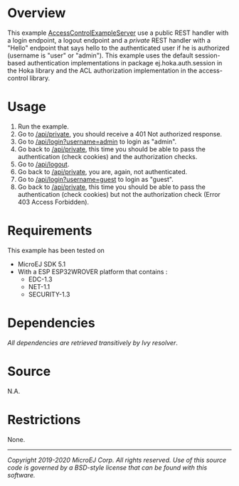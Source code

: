 # Overview

This example [AccessControlExampleServer](src/java/com/microej/example/hoka/AccessControlExampleServer.java) use a public REST handler with a login endpoint, a logout endpoint and a *private* REST handler with a "Hello" endpoint that says hello to the authenticated user if he is authorized (username is "user" or "admin"). This example uses the default session-based authentication implementations in package ej.hoka.auth.session in the Hoka library and the ACL authorization implementation in the access-control library.

# Usage

1.  Run the example.
2.  Go to [/api/private](http://localhost:8080/api/private), you should receive a 401 Not authorized response.
3.  Go to [/api/login?username=admin](http://localhost:8080/api/login?username=admin) to login as "admin".
4.  Go back to [/api/private](http://localhost:8080/api/private), this time you should be able to pass the authentication (check cookies) and the authorization checks.
5.  Go to [/api/logout](http://localhost:8080/api/logout).
6.  Go back to [/api/private](http://localhost:8080/api/private), you are, again, not authenticated.
7.  Go to [/api/login?username=guest](http://localhost:8080/api/login?username=guest) to login as "guest".
8.  Go back to [/api/private](http://localhost:8080/api/private), this time you should be able to pass the authentication (check cookies) but not the authorization check (Error 403 Access Forbidden).

# Requirements

This example has been tested on

- MicroEJ SDK 5.1
- With a ESP ESP32WROVER platform that contains :
    - EDC-1.3
    - NET-1.1
    - SECURITY-1.3

# Dependencies

*All dependencies are retrieved transitively by Ivy resolver*.

# Source

N.A.

# Restrictions

None.

---
_Copyright 2019-2020 MicroEJ Corp. All rights reserved._
_Use of this source code is governed by a BSD-style license that can be found with this software._